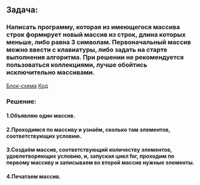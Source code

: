 ## Задача:
 ### Написать программу, которая из имеющегося массива строк формирует новый массив из строк, длина которых меньше, либо равна 3 символам. Первоначальный массив можно ввести с клавиатуры, либо задать на старте выполнения алгоритма. При решении не рекомендуется пользоваться коллекциями, лучше обойтись исключительно массивами.
 [Блок-схема](block_diagram.png)  [Код](Proect/Program.cs)

 ### Решение:
 #### 1.Объявляю один массив.
 #### 2.Проходимся по массиву и узнаём, сколько там элементов, соответствующих условию. 
 #### 3.Создаём массив, соответствующий количеству элементов, удовлетворяющих условию, и, запуская цикл for, проходим по первому массиву и записываем во второй массив нужные элементы.
 #### 4.Печатаем массив.

